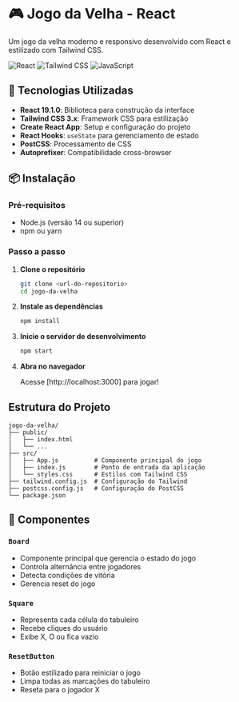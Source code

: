 # 🎮 Jogo da Velha - React

Um jogo da velha moderno e responsivo desenvolvido com React e estilizado com Tailwind CSS.

![React](https://img.shields.io/badge/React-19.1.0-61DAFB?style=for-the-badge&logo=react)
![Tailwind CSS](https://img.shields.io/badge/Tailwind_CSS-3.0-38B2AC?style=for-the-badge&logo=tailwind-css)
![JavaScript](https://img.shields.io/badge/JavaScript-ES6+-F7DF1E?style=for-the-badge&logo=javascript)


## 🚀 Tecnologias Utilizadas

- **React 19.1.0**: Biblioteca para construção da interface
- **Tailwind CSS 3.x**: Framework CSS para estilização
- **Create React App**: Setup e configuração do projeto
- **React Hooks**: `useState` para gerenciamento de estado
- **PostCSS**: Processamento de CSS
- **Autoprefixer**: Compatibilidade cross-browser

## 📦 Instalação

### Pré-requisitos

- Node.js (versão 14 ou superior)
- npm ou yarn

### Passo a passo

1. **Clone o repositório**
   ```bash
   git clone <url-do-repositorio>
   cd jogo-da-velha
   ```

2. **Instale as dependências**
   ```bash
   npm install
   ```

3. **Inicie o servidor de desenvolvimento**
   ```bash
   npm start
   ```

4. **Abra no navegador**
   
   Acesse [http://localhost:3000] para jogar!


## Estrutura do Projeto

```
jogo-da-velha/
├── public/
│   ├── index.html
│   └── ...
├── src/
│   ├── App.js          # Componente principal do jogo
│   ├── index.js        # Ponto de entrada da aplicação
│   └── styles.css      # Estilos com Tailwind CSS
├── tailwind.config.js  # Configuração do Tailwind
├── postcss.config.js   # Configuração do PostCSS
└── package.json
```

## 🎨 Componentes

### `Board`
- Componente principal que gerencia o estado do jogo
- Controla alternância entre jogadores
- Detecta condições de vitória
- Gerencia reset do jogo

### `Square`
- Representa cada célula do tabuleiro
- Recebe cliques do usuário
- Exibe X, O ou fica vazio

### `ResetButton`
- Botão estilizado para reiniciar o jogo
- Limpa todas as marcações do tabuleiro
- Reseta para o jogador X




